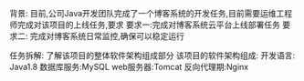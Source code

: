 
背景:
     目前,公司Java开发团队完成了一个博客系统的开发任务,目前需要运维工程师完成对该项目的上线任务,要求
 要求一:完成对博客系统云平台上线部署任务
 要求二: 完成对博客系统日常监控,确保可以稳定运行

任务拆解:
      了解该项目的整体软件架构组成部分
该项目的软件架构组成:
   开发语言: Java1.8
   数据库服务:MySQL
   web服务器:Tomcat
   反向代理期:Nginx




